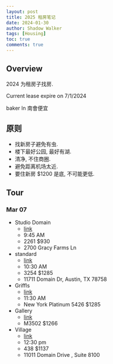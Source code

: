 ```yaml
---
layout: post
title: 2025 租房笔记
date: 2024-01-30
author: Shadow Walker
tags: [Housing]
toc: true
comments: true
---
```


## Overview

2024 为租房子找房. 

Current lease expire on 7/1/2024

baker ln 南會便宜

## 原则

- 找新房子避免有虫. 
- 楼下最好公园, 最好有湖. 
- 清净, 不住商圈. 
- 避免距离机场太近. 
- 要住新房 $1200 是底, 不可能更低. 

## Tour

### Mar 07

- Studio Domain
	- [link](https://www.livestudiodomain.com/floorplans/s1)
	- 9:45 AM
	- 2261 $930
	- 2700 Gracy Farms Ln
- standard
	- [link](https://www.thestandardatdomainnorthside.com/floor-plans?utm_source=googleppc2&utm_medium=cpc&gad_source=1&gclid=Cj0KCQiAwOe8BhCCARIsAGKeD54U2bn0DJF2E8-4F2G2eW0e8JbWCOX8MCi8_r95weINFRUtZ5mhzFkaAiUAEALw_wcB)
	- 10:30 AM
	- 3254 $1285
	- 11711 Domain Dr, Austin, TX 78758
- Griffls
	- [link](https://griffisresidential.com/property/the-domain/pricing-availability/?spaces_tab=plan-detail&detail=292982)
	- 11:30 AM
	- New York Platinum 5426 $1285
- Gallery
	- [link](https://galleryatdomain.com/floorplans/#view)
	- M3502 $1266
- Village
	- [link](https://villagesdomain.com/floorplans/e4/)
	- 12:30 pm
	- 438  $1137
	- 11011 Domain Drive , Suite 8100